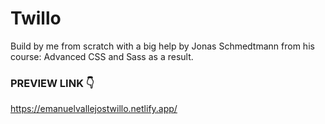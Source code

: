 # Twillo

Build by me from scratch with a big help by Jonas Schmedtmann from his course: Advanced CSS and Sass as a result.

### PREVIEW LINK 👇
https://emanuelvallejostwillo.netlify.app/
